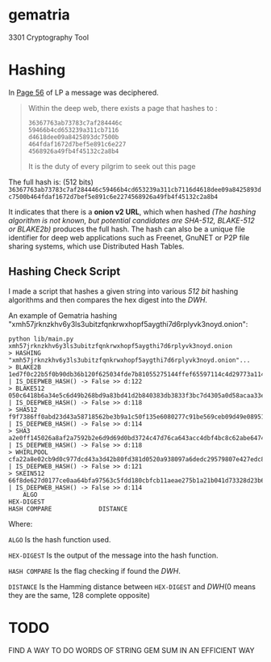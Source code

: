 # gematria
3301 Cryptography Tool

# Hashing
In [Page 56](https://static.wikia.nocookie.net/uncovering-cicada/images/2/2f/56.jpg) of LP a message was deciphered.
> Within the deep web, there exists a page that hashes to :
> ```
> 36367763ab73783c7af284446c
> 59466b4cd653239a311cb7116
> d4618dee09a8425893dc7500b
> 464fdaf1672d7bef5e891c6e227
> 4568926a49fb4f45132c2a8b4
> ```
> It is the duty of every pilgrim to seek out this page

The full hash is: (512 bits)
```36367763ab73783c7af284446c59466b4cd653239a311cb7116d4618dee09a8425893dc7500b464fdaf1672d7bef5e891c6e2274568926a49fb4f45132c2a8b4```

It indicates that there is a **onion v2 URL**, which when hashed *(The hashing algorithm is not known, but potential candidates are SHA-512, BLAKE-512 or BLAKE2b)* produces the full hash.
The hash can also be a unique file identifier for deep web applications such as Freenet, GnuNET or P2P file sharing systems, which use Distributed Hash Tables.

## Hashing Check Script
I made a script that hashes a given string into various *512 bit* hashing algorithms and then compares the hex digest into the *DWH*.

An example of Gematria hashing "xmh57jrknzkhv6y3ls3ubitzfqnkrwxhopf5aygthi7d6rplyvk3noyd.onion":
```shell
python lib/main.py xmh57jrknzkhv6y3ls3ubitzfqnkrwxhopf5aygthi7d6rplyvk3noyd.onion
> HASHING "xmh57jrknzkhv6y3ls3ubitzfqnkrwxhopf5aygthi7d6rplyvk3noyd.onion"...
> BLAKE2B   1ed7f0c22b5f0b90db36b120f625034fde7b81055275144ffef65597114c4d29773a114a40a9de8179d3fec16f940696b1f8653dadd8be6a01b42c2b8f936184 | IS_DEEPWEB_HASH() -> False >> d:122
> BLAKE512  050c6418b6a34e5c6d49b268bd9a83bd41d2b840383db3833f3bc7d4305a0d58acaa33e963bddf4e91c65d049a427fa01ba88171151a4ea9884f226becdb3523 | IS_DEEPWEB_HASH() -> False >> d:118
> SHA512    f9f7386ff0abd23d43a58718562be3b9a1c50f135e6080277c91be569ceb09d49e08951b691e66e23f01b028dca5968c2f63e2bc99b582f455d358ffee912b18 | IS_DEEPWEB_HASH() -> False >> d:114
> SHA3      a2e0ff145026a8af2a7592b2e6d9d69d0bd3724c47d76ca643acc4dbf4bc8c62abe6474a6e07ac7a9528da579bd567527cf37a95b16912458e737aa84bd4f1d2 | IS_DEEPWEB_HASH() -> False >> d:118
> WHIRLPOOL cfa22a8e02cb9d0c977dcd43a3d42b80fd381d0520a938097a6dedc29579807e427edc8b328c92b141df75833d1412c434ee4065b883084323932e63c9ec5c54 | IS_DEEPWEB_HASH() -> False >> d:121
> SKEIN512  66f8de627d0177ce0aa64bfa97563c5fdd180cbfcb11aeae275b1a21b041d73328d23b6f8dd0405dda8852e18308c457ca61e752b9ef40d34efd00a298f7ac24 | IS_DEEPWEB_HASH() -> False >> d:114
    ALGO                                                                   HEX-DIGEST                                                               HASH COMPARE             DISTANCE
```
Where:

`ALGO` Is the hash function used.

`HEX-DIGEST` Is the output of the message into the hash function.

`HASH COMPARE` Is the flag checking if found the *DWH*.

`DISTANCE` Is the Hamming distance between `HEX-DIGEST` and *DWH*(0 means they are the same, 128 complete opposite)

# TODO
FIND A WAY TO DO WORDS OF STRING GEM SUM IN AN EFFICIENT WAY
